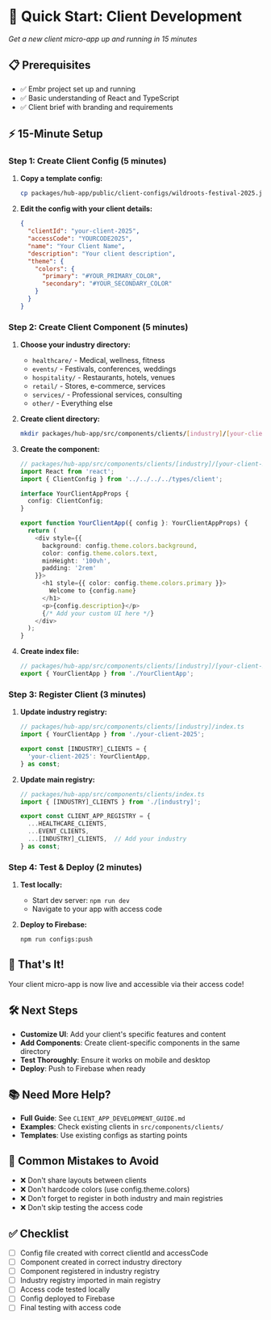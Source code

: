 # 🚀 Quick Start: Client Development

*Get a new client micro-app up and running in 15 minutes*

## 📋 Prerequisites

- ✅ Embr project set up and running
- ✅ Basic understanding of React and TypeScript
- ✅ Client brief with branding and requirements

## ⚡ 15-Minute Setup

### Step 1: Create Client Config (5 minutes)

1. **Copy a template config:**
   ```bash
   cp packages/hub-app/public/client-configs/wildroots-festival-2025.json packages/hub-app/public/client-configs/your-client-2025.json
   ```

2. **Edit the config with your client details:**
   ```json
   {
     "clientId": "your-client-2025",
     "accessCode": "YOURCODE2025",
     "name": "Your Client Name",
     "description": "Your client description",
     "theme": {
       "colors": {
         "primary": "#YOUR_PRIMARY_COLOR",
         "secondary": "#YOUR_SECONDARY_COLOR"
       }
     }
   }
   ```

### Step 2: Create Client Component (5 minutes)

1. **Choose your industry directory:**
   - `healthcare/` - Medical, wellness, fitness
   - `events/` - Festivals, conferences, weddings
   - `hospitality/` - Restaurants, hotels, venues
   - `retail/` - Stores, e-commerce, services
   - `services/` - Professional services, consulting
   - `other/` - Everything else

2. **Create client directory:**
   ```bash
   mkdir packages/hub-app/src/components/clients/[industry]/[your-client-2025]
   ```

3. **Create the component:**
   ```typescript
   // packages/hub-app/src/components/clients/[industry]/[your-client-2025]/YourClientApp.tsx
   import React from 'react';
   import { ClientConfig } from '../../../../types/client';

   interface YourClientAppProps {
     config: ClientConfig;
   }

   export function YourClientApp({ config }: YourClientAppProps) {
     return (
       <div style={{ 
         background: config.theme.colors.background,
         color: config.theme.colors.text,
         minHeight: '100vh',
         padding: '2rem'
       }}>
         <h1 style={{ color: config.theme.colors.primary }}>
           Welcome to {config.name}
         </h1>
         <p>{config.description}</p>
         {/* Add your custom UI here */}
       </div>
     );
   }
   ```

4. **Create index file:**
   ```typescript
   // packages/hub-app/src/components/clients/[industry]/[your-client-2025]/index.ts
   export { YourClientApp } from './YourClientApp';
   ```

### Step 3: Register Client (3 minutes)

1. **Update industry registry:**
   ```typescript
   // packages/hub-app/src/components/clients/[industry]/index.ts
   import { YourClientApp } from './your-client-2025';

   export const [INDUSTRY]_CLIENTS = {
     'your-client-2025': YourClientApp,
   } as const;
   ```

2. **Update main registry:**
   ```typescript
   // packages/hub-app/src/components/clients/index.ts
   import { [INDUSTRY]_CLIENTS } from './[industry]';

   export const CLIENT_APP_REGISTRY = {
     ...HEALTHCARE_CLIENTS,
     ...EVENT_CLIENTS,
     ...[INDUSTRY]_CLIENTS,  // Add your industry
   } as const;
   ```

### Step 4: Test & Deploy (2 minutes)

1. **Test locally:**
   - Start dev server: `npm run dev`
   - Navigate to your app with access code

2. **Deploy to Firebase:**
   ```bash
   npm run configs:push
   ```

## 🎯 That's It!

Your client micro-app is now live and accessible via their access code!

## 🛠️ Next Steps

- **Customize UI**: Add your client's specific features and content
- **Add Components**: Create client-specific components in the same directory
- **Test Thoroughly**: Ensure it works on mobile and desktop
- **Deploy**: Push to Firebase when ready

## 📚 Need More Help?

- **Full Guide**: See `CLIENT_APP_DEVELOPMENT_GUIDE.md`
- **Examples**: Check existing clients in `src/components/clients/`
- **Templates**: Use existing configs as starting points

## 🚨 Common Mistakes to Avoid

- ❌ Don't share layouts between clients
- ❌ Don't hardcode colors (use config.theme.colors)
- ❌ Don't forget to register in both industry and main registries
- ❌ Don't skip testing the access code

## ✅ Checklist

- [ ] Config file created with correct clientId and accessCode
- [ ] Component created in correct industry directory
- [ ] Component registered in industry registry
- [ ] Industry registry imported in main registry
- [ ] Access code tested locally
- [ ] Config deployed to Firebase
- [ ] Final testing with access code
